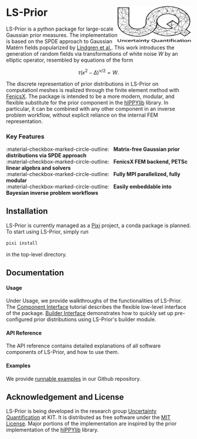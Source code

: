 # LS-Prior [<img src="images/uq_logo.png" width="200" height="100" alt="UQ at KIT" align="right">](https://www.scc.kit.edu/forschung/uq.php)

LS-Prior is a python package for large-scale Gaussian prior measures. The implementation is based on the SPDE approach to Gaussian Matérn fields popularized by
[Lindgren et al.](https://rss.onlinelibrary.wiley.com/doi/10.1111/j.1467-9868.2011.00777.x).
This work introduces the generation of random fields via transformations of white noise $W$ by an elliptic operator, resembled by equations of the form

$$
\begin{equation*}
    \tau (\kappa^2 - \Delta)^{\nu/2} = W.
\end{equation*}
$$

The discrete representation of prior distributions in LS-Prior on computationl meshes is realized through the finite element method with [FenicsX](https://fenicsproject.org/). The package is
intended to be a more modern, modular, and flexible substitute for the prior component in the [hIPPYlib](https://hippylib.github.io/) library. In particular, it can be combined with any other component in an inverse problem workflow, without explicit reliance on the internal FEM
representation.

### Key Features
:material-checkbox-marked-circle-outline: &nbsp; **Matrix-free Gaussian prior distributions via SPDE approach** <br>
:material-checkbox-marked-circle-outline: &nbsp; **FenicsX FEM backend, PETSc linear algebra and solvers** <br>
:material-checkbox-marked-circle-outline: &nbsp; **Fully MPI parallelized, fully modular** <br>
:material-checkbox-marked-circle-outline: &nbsp; **Easily embeddable into Bayesian inverse problem workflows**

## Installation

LS-Prior is currently managed as a [Pixi](https://pixi.sh/latest/) project, a conda package is planned. To start using LS-Prior, simply run
```bash
pixi install
```
in the top-level directory.

## Documentation

#### Usage

Under Usage, we provide walkthroughs of the functionalities of LS-Prior.
The [Component Interface](usage/components.md) tutorial describes the flexible low-level interface
of the package. [Builder Interface](usage/builder.md) demonstrates how to quickly set up
pre-configured prior distributions using LS-Prior's builder module.

#### API Reference

The API reference contains detailed explanations of all software components of LS-Prior, and how to use them.

#### Examples

We provide [runnable examples](https://github.com/UQatKIT/LS-Prior/tree/main/examples) in our Github repository.

## Acknowledgement and License

LS-Prior is being developed in the research group [Uncertainty Quantification](https://www.scc.kit.edu/forschung/uq.php) at KIT. It is distributed as free software under the [MIT License](https://choosealicense.com/licenses/mit/). Major portions of the implementation are inspired by the
prior implementation of the [hIPPYlib](https://hippylib.github.io/) library.
